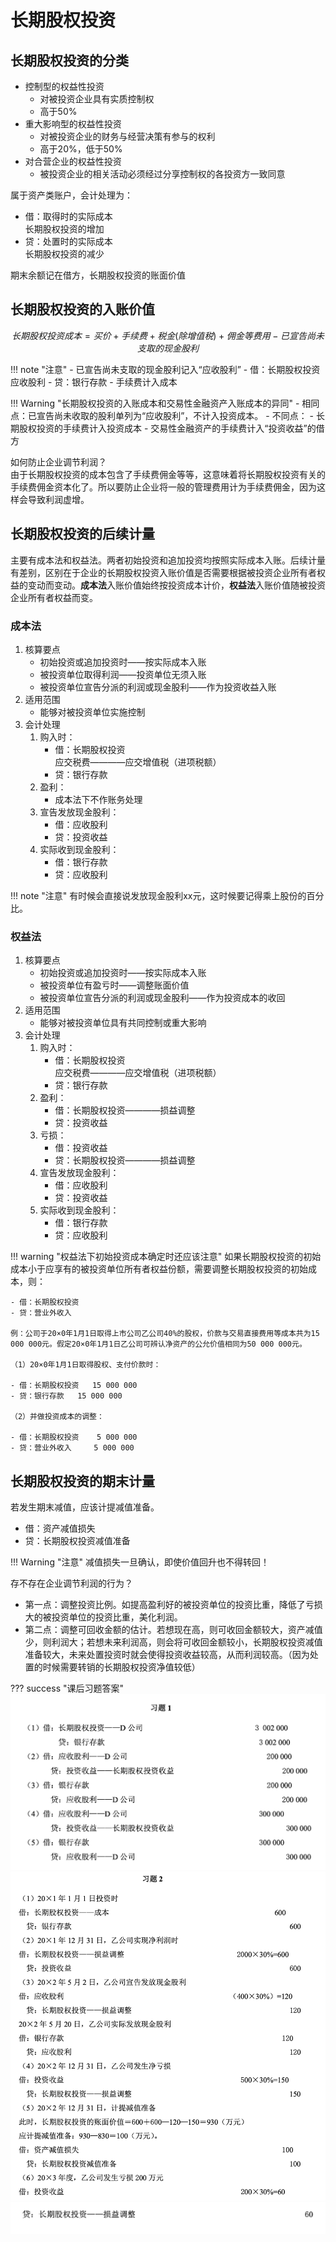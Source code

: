 # 长期股权投资

## 长期股权投资的分类

- 控制型的权益性投资
    - 对被投资企业具有实质控制权
    - 高于50%
- 重大影响型的权益性投资
    - 对被投资企业的财务与经营决策有参与的权利
    - 高于20%，低于50%
- 对合营企业的权益性投资
    - 被投资企业的相关活动必须经过分享控制权的各投资方一致同意

属于资产类账户，会计处理为：

- 借：取得时的实际成本      
    长期股权投资的增加
- 贷：处置时的实际成本      
    长期股权投资的减少

期末余额记在借方，长期股权投资的账面价值

## 长期股权投资的入账价值
$$
长期股权投资成本= 买价 + 手续费 + 税金(除增值税) + 佣金等费用 - 已宣告尚未支取的现金股利
$$

!!! note "注意"
    - 已宣告尚未支取的现金股利记入“应收股利”
        - 借：长期股权投资      
            应收股利
        - 贷：银行存款
    - 手续费计入成本

!!! Warning "长期股权投资的入账成本和交易性金融资产入账成本的异同"
    - 相同点：已宣告尚未收取的股利单列为“应收股利”，不计入投资成本。
    - 不同点：
        - 长期股权投资的手续费计入投资成本
        - 交易性金融资产的手续费计入“投资收益”的借方

如何防止企业调节利润？    
由于长期股权投资的成本包含了手续费佣金等等，这意味着将长期股权投资有关的手续费佣金资本化了。所以要防止企业将一般的管理费用计为手续费佣金，因为这样会导致利润虚增。
## 长期股权投资的后续计量
主要有成本法和权益法。两者初始投资和追加投资均按照实际成本入账。后续计量有差别，区别在于企业的长期股权投资入账价值是否需要根据被投资企业所有者权益的变动而变动。**成本法**入账价值始终按投资成本计价，**权益法**入账价值随被投资企业所有者权益而变。
### 成本法
1. 核算要点
    - 初始投资或追加投资时——按实际成本入账
    - 被投资单位取得利润——投资单位无须入账
    - 被投资单位宣告分派的利润或现金股利——作为投资收益入账
2. 适用范围
    - 能够对被投资单位实施控制
3. 会计处理
    1. 购入时：
        - 借：长期股权投资      
          应交税费————应交增值税（进项税额）
        - 贷：银行存款
    2. 盈利：
        - 成本法下不作账务处理
    3. 宣告发放现金股利：
        - 借：应收股利
        - 贷：投资收益
    4. 实际收到现金股利：
        - 借：银行存款
        - 贷：应收股利

!!! note "注意"
    有时候会直接说发放现金股利xx元，这时候要记得乘上股份的百分比。

### 权益法
1. 核算要点
    - 初始投资或追加投资时——按实际成本入账
    - 被投资单位有盈亏时——调整账面价值
    - 被投资单位宣告分派的利润或现金股利——作为投资成本的收回
2. 适用范围
    - 能够对被投资单位具有共同控制或重大影响
3. 会计处理
    1. 购入时：
        - 借：长期股权投资      
          应交税费————应交增值税（进项税额）
        - 贷：银行存款
    2. 盈利：
        - 借：长期股权投资————损益调整
        - 贷：投资收益
    3. 亏损：
        - 借：投资收益
        - 贷：长期股权投资————损益调整
    4. 宣告发放现金股利：
        - 借：应收股利
        - 贷：投资收益
    5. 实际收到现金股利：
        - 借：银行存款
        - 贷：应收股利

!!! warning "权益法下初始投资成本确定时还应该注意"
    如果长期股权投资的初始成本小于应享有的被投资单位所有者权益份额，需要调整长期股权投资的初始成本，则：    

    - 借：长期股权投资
    - 贷：营业外收入

    例：公司于20×0年1月1日取得上市公司乙公司40%的股权，价款与交易直接费用等成本共为15 000 000元。假定20×0年1月1日乙公司可辨认净资产的公允价值相同为50 000 000元。 

    （1）20×0年1月1日取得股权、支付价款时： 

    - 借：长期股权投资   15 000 000
    - 贷：银行存款   15 000 000       
  
    （2）并做投资成本的调整： 

    - 借：长期股权投资    5 000 000
    - 贷：营业外收入     5 000 000

## 长期股权投资的期末计量
若发生期末减值，应该计提减值准备。

- 借：资产减值损失
- 贷：长期股权投资减值准备

!!! Warning "注意"
    减值损失一旦确认，即使价值回升也不得转回！

存不存在企业调节利润的行为？

- 第一点：调整投资比例。如提高盈利好的被投资单位的投资比重，降低了亏损大的被投资单位的投资比重，美化利润。
- 第二点：调整可回收金额的估计。若想现在高，则可收回金额较大，资产减值少，则利润大；若想未来利润高，则会将可收回金额较小，长期股权投资减值准备较大，未来处置投资时就会使得投资收益较高，从而利润较高。（因为处置的时候需要转销的长期股权投资净值较低）

??? success "课后习题答案"
    ![alt text](KNJFhO9e@2x.png)
    ![alt text](qnf7yYO0@2x.png)
    ![alt text](osXzsGOE@2x.png)